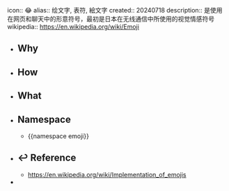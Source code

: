 icon:: 😂
alias:: 绘文字, 表符, 絵文字
created:: 20240718
description:: 是使用在网页和聊天中的形意符号，最初是日本在无线通信中所使用的视觉情感符号
wikipedia:: https://en.wikipedia.org/wiki/Emoji

- ## Why
- ## How
- ## What
- ## Namespace
  - {{namespace emoji}}
- ## ↩ Reference
  - https://en.wikipedia.org/wiki/Implementation_of_emojis
-